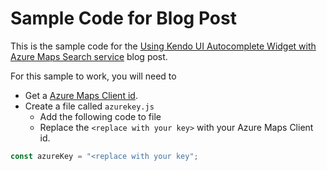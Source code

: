 # Sample Code for Blog Post

This is the sample code for the [Using Kendo UI Autocomplete Widget with Azure Maps Search service]() blog post.

For this sample to work, you will need to 

* Get a [Azure Maps Client id](https://docs.microsoft.com/en-us/azure/azure-maps/quick-demo-map-app#get-the-primary-key-for-your-account).
* Create a file called `azurekey.js`
    * Add the following code to file
    * Replace the `<replace with your key>` with your Azure Maps Client id.

```javascript
const azureKey = "<replace with your key";
```